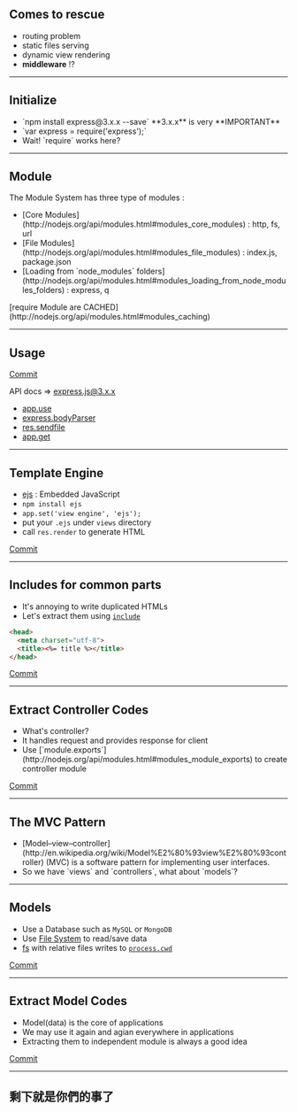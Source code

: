 Comes to rescue
----------

* routing problem
* static files serving
* dynamic view rendering
* **middleware** !?

---



Initialize
---

<ul>
  <li class="fragment">`npm install express@3.x.x --save` **3.x.x** is very **IMPORTANT**</li>
  <li class="fragment">`var express = require('express');`</li>
  <li class="fragment">Wait! `require` works here?</li>
</ul>

---



Module
---

The Module System has three type of modules :
<ul>
  <li class="fragment">[Core Modules](http://nodejs.org/api/modules.html#modules_core_modules) : http, fs, url</li>
  <li class="fragment">[File Modules](http://nodejs.org/api/modules.html#modules_file_modules) : index.js, package.json</li>
  <li class="fragment">[Loading from `node_modules` folders](http://nodejs.org/api/modules.html#modules_loading_from_node_modules_folders) : express, q</li>
</ul>

<div class="fragment">[require Module are CACHED](http://nodejs.org/api/modules.html#modules_caching)</div>

---



Usage
---

[Commit](https://github.com/NTU-CCSP/node-tutorial/commit/bff8c45432244ed602ad532a0c184283bc6ab3d0)

API docs => [express.js@3.x.x](http://expressjs.com/3x/api.html)

* [app.use](http://expressjs.com/3x/api.html#app.use)
* [express.bodyParser](http://expressjs.com/3x/api.html#bodyParser)
* [res.sendfile](http://expressjs.com/3x/api.html#res.sendfile)
* [app.get](http://expressjs.com/3x/api.html#app.get)

---



Template Engine
---

* [ejs](https://github.com/visionmedia/ejs) : Embedded JavaScript
* `npm install ejs`
* `app.set('view engine', 'ejs');`
* put your `.ejs` under `views` directory
* call `res.render` to generate HTML

[Commit](https://github.com/NTU-CCSP/node-tutorial/commit/72c48bd2f105e4b095085a19c7f479bc1285ced1)

---



Includes for common parts
---

* It's annoying to write duplicated HTMLs
* Let's extract them using [`include`](https://github.com/visionmedia/ejs#includes)

```HTML
<head>
  <meta charset="utf-8">
  <title><%= title %></title>
</head>
```
[Commit](https://github.com/NTU-CCSP/node-tutorial/commit/9f895f1523d884eaef3853b7386694cadcbb9b47)

---



Extract Controller Codes
---

<ul>
  <li>What's controller?</li>
  <li class="fragment">It handles request and provides response for client</li>
  <li class="fragment">Use [`module.exports`](http://nodejs.org/api/modules.html#modules_module_exports) to create controller module</li>
</ul>

[Commit](https://github.com/NTU-CCSP/node-tutorial/commit/b8b2b5a0bb7fc5e3a5ad2ef47ec9a4645719fc8a)

---

The MVC Pattern
---

<ul>
  <li>[Model–view–controller](http://en.wikipedia.org/wiki/Model%E2%80%93view%E2%80%93controller) (MVC) is a software pattern for implementing user interfaces.</li>
  <li class="fragment">So we have `views` and `controllers`, what about `models`?</li>
</ul>

---



Models
---

* Use a Database such as `MySQL` or `MongoDB`
* Use [File System](http://nodejs.org/api/fs.html#fs_file_system) to read/save data
* [fs](http://nodejs.org/api/fs.html#fs_file_system) with relative files writes to [`process.cwd`](http://nodejs.org/api/process.html#process_process_cwd)

[Commit](https://github.com/NTU-CCSP/node-tutorial/commit/9e05534a4bc7125a938872e1b67a3294adc64b8e)

---



Extract Model Codes
---

* Model(data) is the core of applications
* We may use it again and agian everywhere in applications
* Extracting them to independent module is always a good idea

[Commit](https://github.com/NTU-CCSP/node-tutorial/commit/a806d35fe8182edb9968fe6a632c76b91c13a8b4)

---



剩下就是你們的事了
---


